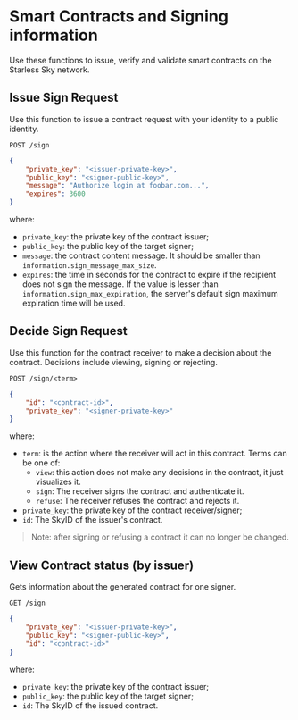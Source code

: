# Smart Contracts and Signing information

Use these functions to issue, verify and validate smart contracts on the Starless Sky network.

## Issue Sign Request

Use this function to issue a contract request with your identity to a public identity.

    POST /sign

```json
{
	"private_key": "<issuer-private-key>",
	"public_key": "<signer-public-key>",
    "message": "Authorize login at foobar.com...",
    "expires": 3600
}
```

where:
- `private_key`: the private key of the contract issuer;
- `public_key`: the public key of the target signer;
- `message`: the contract content message. It should be smaller than `information.sign_message_max_size`.
- `expires`: the time in seconds for the contract to expire if the recipient does not sign the message. If the value is lesser than `information.sign_max_expiration`, the server's default sign maximum expiration time will be used.

## Decide Sign Request

Use this function for the contract receiver to make a decision about the contract. Decisions include viewing, signing or rejecting.

    POST /sign/<term>

```json
{
	"id": "<contract-id>",
	"private_key": "<signer-private-key>"
}
```

where:
- `term`: is the action where the receiver will act in this contract. Terms can be one of:
  - `view`: this action does not make any decisions in the contract, it just visualizes it.
  - `sign`: The receiver signs the contract and authenticate it.
  - `refuse`: The receiver refuses the contract and rejects it.
- `private_key`: the private key of the contract receiver/signer;
- `id`: The SkyID of the issuer's contract.

> Note: after signing or refusing a contract it can no longer be changed.

## View Contract status (by issuer)

Gets information about the generated contract for one signer.

    GET /sign

```json
{
	"private_key": "<issuer-private-key>",
	"public_key": "<signer-public-key>",
	"id": "<contract-id>"
}
```

where:
- `private_key`: the private key of the contract issuer;
- `public_key`: the public key of the target signer;
- `id`: The SkyID of the issued contract.